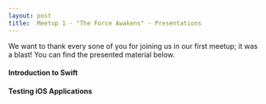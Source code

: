 ```yaml
---
layout: post
title:  Meetup 1 - "The Force Awakens" - Presentations
---
```

<script type="text/javascript">

  var presentation_1;
  var presentation_2;

  var presenter_1;
  var presenter_2;

  function initPresentation1(pres) {
    presentation_1 = pres;
    presenter_1 = new Presentz("#video-1", "460x407", "#slides-1", "460x407");
    presenter_1.init(presentation_1);
    presenter_1.changeChapter(0, 0, true, function(err) {
      if (err) {
        alert(err);
      }
    });
  }

function initPresentation2(pres) {
    presentation_2 = pres;
    presenter_2 = new Presentz("#video-2", "460x407", "#slides-2", "460x407");
    presenter_2.init(presentation_2);
    presenter_2.changeChapter(0,0, true, function(err){
        if (err) {
            alert(err);
        }
        })
}

  jQuery().ready(function() {
    jQuery.get("{{{ site.baseurl }}public/assets/presentations/Meetup-1-Presentation-1.json", function(json) {
      initPresentation1(json);
    });
    jQuery.get("{{{ site.baseurl }}public/assets/presentations/Meetup-1-Presentation-2.json", function(json) {
      setTimeout(function() {initPresentation2(json); }, 2000);
    });
  });
</script>

We want to thank every sone of you for joining us in our first meetup; it was a blast! You can find the presented material below.

#### Introduction to Swift
<div class="clearfix">
  <div id="slides-1"></div>
  <div id="video-1"></div>
</div>

#### Testing iOS Applications
<div class="clearfix">
  <div id="slides-2"></div>
  <div id="video-2"></div>
</div>
